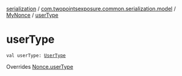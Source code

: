 [serialization](../../index.md) / [com.twopointsexposure.common.serialization.model](../index.md) / [MyNonce](index.md) / [userType](./user-type.md)

# userType

`val userType: `[`UserType`](../-user-type/index.md)

Overrides [Nonce.userType](../-nonce/user-type.md)

